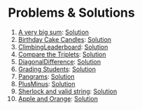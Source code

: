 # Problems & Solutions

1. [A very big sum](https://www.hackerrank.com/challenges/a-very-big-sum/problem): [Solution](https://github.com/MuhamedAdly/HackerRankSolutions/tree/master/A%20very%20big%20sum.playground)
2. [Birthday Cake Candles](https://www.hackerrank.com/challenges/birthday-cake-candles): [Solution](https://github.com/MuhamedAdly/HackerRankSolutions/tree/master/Birthday%20Cake%20Candles.playground)
3. [ClimbingLeaderboard](https://www.hackerrank.com/challenges/climbing-the-leaderboard/): [Solution](https://github.com/MuhamedAdly/HackerRankSolutions/tree/master/ClimbingLeaderboard.playground)
4. [Compare the Triplets](https://www.hackerrank.com/challenges/compare-the-triplets/problem): [Solution](https://github.com/MuhamedAdly/HackerRankSolutions/tree/master/Compare%20the%20Triplets.playground)
5. [DiagonalDifference](https://www.hackerrank.com/challenges/diagonal-difference/problem): [Solution](https://github.com/MuhamedAdly/HackerRankSolutions/tree/master/DiagonalDifference.playground)
6. [Grading Students](https://www.hackerrank.com/challenges/grading/problem): [Solution](https://github.com/MuhamedAdly/HackerRankSolutions/tree/master/Grading%20Students.playground)
7. [Pangrams](https://www.hackerrank.com/challenges/pangrams): [Solution](https://github.com/MuhamedAdly/HackerRankSolutions/tree/master/Pangrams.playground)
8. [PlusMinus](https://www.hackerrank.com/challenges/plus-minus/problem): [Solution](https://github.com/MuhamedAdly/HackerRankSolutions/tree/master/PlusMinus.playground)
9. [Sherlock and valid string](https://www.hackerrank.com/challenges/sherlock-and-valid-string/problem): [Solution](https://github.com/MuhamedAdly/HackerRankSolutions/tree/master/sherlock-and-valid-string.playground)
10. [Apple and Orange](https://www.hackerrank.com/challenges/apple-and-orange): [Solution](https://github.com/MuhamedAdly/HackerRankSolutions/tree/master/Apple%20and%20Orange.playground)
